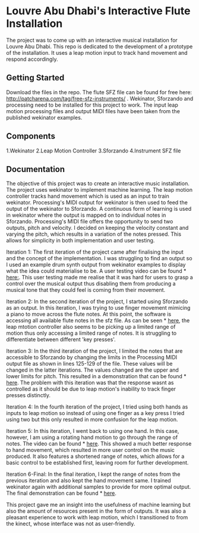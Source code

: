 # Louvre Abu Dhabi's Interactive Flute Installation
The project was to come up with an interactive musical installation for Louvre Abu Dhabi. This repo is dedicated to the development of a prototype of the installation. It uses a leap motion input to track hand movement and respond accordingly.

## Getting Started
Download the files in the repo. The flute SFZ file can be found for free here: http://patcharena.com/tag/free-sfz-instruments/ . Wekinator, Sforzando and processing need to be installed for this project to work. The input leap motion processing files and output MIDI files have been taken from the published wekinator examples. 

## Components
1.Wekinator
2.Leap Motion Controller
3.Sforzando
4.Instrument SFZ file


## Documentation
The objective of this project was to create an interactive music installation. The project uses wekinator to implement machine learning. The leap motion controller tracks hand movement which is used as an input to train wekinator. Processing's MIDI output for wekinator is then used to feed the output of the wekinator to Sforzando. A continuous form of learning is used in wekinator where the output is mapped on to individual notes in Sforzando. Processing's MIDI file offers the opportunity to send two outputs, pitch and velocity. I decided on keeping the velocity constant and varying the pitch, which results in a variation of the notes pressed. This allows for simplicity in both implementation and user testing. 

Iteration 1:
The first iteration of the project came after finalising the input and the concept of the implementation. I was struggling to find an output so I used an example drum synth output from wekinator examples to display what the idea could materialise to be. A user testing video can be found * [here:](https://www.youtube.com/watch?v=GZNP5Ut9flU). This user testing made me realise that it was hard for users to grasp a control over the musical output thus disabling them from producing a musical tone that they could feel is coming from their movement. 

Iteration 2: 
In the second iteration of the project, I started using Sforzando as an output. In this iteration, I was trying to use finger movement mimicing a piano to move across the flute notes. At this point, the software is accessing all available flute notes in the sfz file. As can be seen * [here](https://www.youtube.com/watch?v=ZdJ6LYlyFxw), the leap mtotion controller also seems to be picking up a limited range of motion thus only accessing a limited range of notes. It is struggling to differentiate between different 'key presses'.

Iteration 3:
In the third iteration of the project, I limited the notes that are accessible to Sforzando by changing the limits in the Processing MIDI output file as shown in lines 125-129 of the file. These values will be changed in the latter iterations. The values changed are the upper and lower limits for pitch. This resulted in a demonstration that can be found * [here](https://www.youtube.com/watch?v=F8L_mIAdnO4). The problem with this iteration was that the response wasnt as controlled as it should be due to leap motion's inability to track finger presses distinctly. 

Iteration 4:
In the fourth iteration of the project, I tried using both hands as inputs to leap motion so instead of using one finger as a key press I tried using two but this only resulted in more confusion for the leap motion.

Iteration 5: 
In this iteration, I went back to using one hand. In this case, however, I am using a rotating hand motion to go through the range of notes. The video can be found * [here](https://www.youtube.com/watch?v=noYlou3NAh4). This showed a much better response to hand movement, which resulted in more user control on the music produced. It also features a shortened range of notes, which allows for a basic control to be established first, leaving room for further development. 

Iteration 6-Final:
In the final iteration, I kept the range of notes from the previous iteration and also kept the hand movement same. I trained wekinator again with additional samples to provide for more optimal output. The final demonstration can be found * [here](https://www.youtube.com/watch?v=KWHo-lIT4jg). 

This project gave me an insight into the usefulness of machine learning but also the amount of resources present in the form of outputs. It was also a pleasant experience to work with leap motion, which I transitioned to from the kinect, whose interface was not as user-friendly. 

